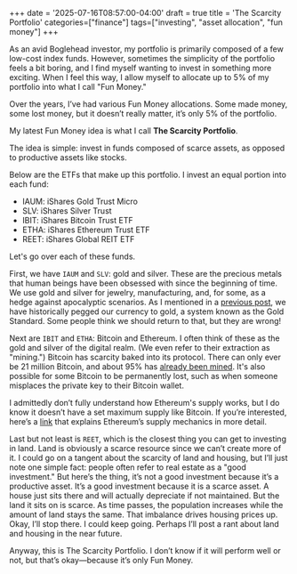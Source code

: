 +++
date = '2025-07-16T08:57:00-04:00'
draft = true
title = 'The Scarcity Portfolio'
categories=["finance"]
tags=["investing", "asset allocation", "fun money"]
+++

As an avid Boglehead investor, my portfolio is primarily composed of a few low-cost index funds. However, sometimes the simplicity of the portfolio feels a bit boring, and I find myself wanting to invest in something more exciting. When I feel this way, I allow myself to allocate up to 5% of my portfolio into what I call "Fun Money."

Over the years, I’ve had various Fun Money allocations. Some made money, some lost money, but it doesn’t really matter, it’s only 5% of the portfolio.

My latest Fun Money idea is what I call **The Scarcity Portfolio**.

The idea is simple: invest in funds composed of scarce assets, as opposed to productive assets like stocks.

Below are the ETFs that make up this portfolio. I invest an equal portion into each fund:

- IAUM: iShares Gold Trust Micro
- SLV: iShares Silver Trust
- IBIT: iShares Bitcoin Trust ETF
- ETHA: iShares Ethereum Trust ETF
- REET: iShares Global REIT ETF

Let's go over each of these funds.

First, we have `IAUM` and `SLV`: gold and silver. These are the precious metals that human beings have been obsessed with since the beginning of time. We use gold and silver for jewelry, manufacturing, and, for some, as a hedge against apocalyptic scenarios. As I mentioned in a [previous post]("https://blog.rykroon.com/2025/money-is-a-unit-of-account"), we have historically pegged our currency to gold, a system known as the Gold Standard. Some people think we should return to that, but they are wrong!

Next are `IBIT` and `ETHA`: Bitcoin and Ethereum. I often think of these as the gold and silver of the digital realm. (We even refer to their extraction as "mining.") Bitcoin has scarcity baked into its protocol. There can only ever be 21 million Bitcoin, and about 95% has [already been mined](https://bitbo.io/how-many-bitcoin/). It's also possible for some Bitcoin to be permanently lost, such as when someone misplaces the private key to their Bitcoin wallet.

I admittedly don’t fully understand how Ethereum's supply works, but I do know it doesn’t have a set maximum supply like Bitcoin. If you’re interested, here’s a [link](https://coinguides.org/ethereum-supply/) that explains Ethereum’s supply mechanics in more detail.

Last but not least is `REET`, which is the closest thing you can get to investing in land. Land is obviously a scarce resource since we can’t create more of it. I could go on a tangent about the scarcity of land and housing, but I’ll just note one simple fact: people often refer to real estate as a "good investment." But here’s the thing, it’s not a good investment because it’s a productive asset. It’s a good investment because it is a scarce asset. A house just sits there and will actually depreciate if not maintained. But the land it sits on is scarce. As time passes, the population increases while the amount of land stays the same. That imbalance drives housing prices up. Okay, I’ll stop there. I could keep going. Perhaps I’ll post a rant about land and housing in the near future.

Anyway, this is The Scarcity Portfolio. I don’t know if it will perform well or not, but that’s okay—because it’s only Fun Money.




